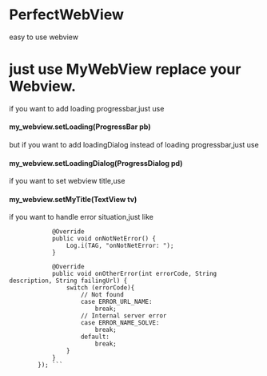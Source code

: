 

# PerfectWebView
easy to use webview

# just use MyWebView replace your Webview. 
if you want to add loading progressbar,just use 
#### my_webview.setLoading(ProgressBar pb)
but if you want to add loadingDialog instead of loading progressbar,just use 
#### my_webview.setLoadingDialog(ProgressDialog pd)
if you want to set webview title,use
#### my_webview.setMyTitle(TextView tv)
if you want to handle error situation,just like

``` my_webView.setErrorWebViewListener(new MyWebView.IErrorWebViewListener() {
            @Override
            public void onNotNetError() {
                Log.i(TAG, "onNotNetError: ");
            }

            @Override
            public void onOtherError(int errorCode, String description, String failingUrl) {
                switch (errorCode){
                    // Not found
                    case ERROR_URL_NAME:
                        break;
                    // Internal server error
                    case ERROR_NAME_SOLVE:
                        break;
                    default:
                        break;
                }
            }
        }); ```
